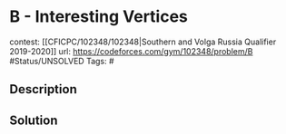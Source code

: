 # B - Interesting Vertices

contest: [[CFICPC/102348/102348|Southern and Volga Russia Qualifier 2019-2020]]
url: https://codeforces.com/gym/102348/problem/B
#Status/UNSOLVED
Tags: #

## Description

## Solution

